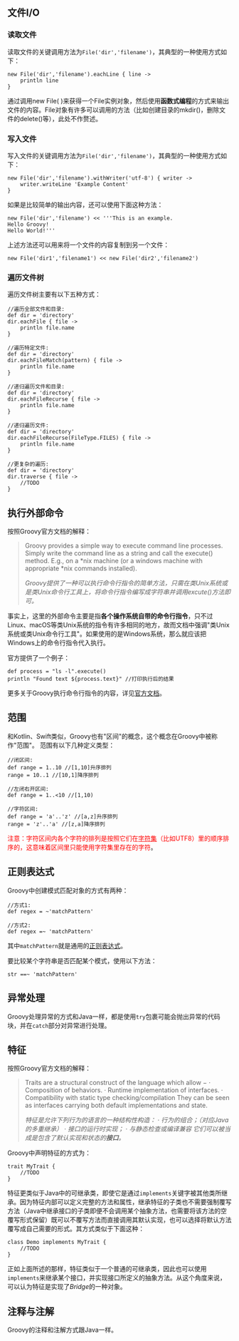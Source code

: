 ## 文件I/O

### 读取文件

读取文件的关键调用方法为`File('dir','filename')`，其典型的一种使用方式如下：

```
new File('dir','filename').eachLine { line ->
    println line
}
```

通过调用new File( )来获得一个File实例对象，然后使用**函数式编程**的方式来输出文件的内容。File对象有许多可以调用的方法（比如创建目录的mkdir()，删除文件的delete()等），此处不作赘述。

### 写入文件

写入文件的关键调用方法为`File('dir','filename')`，其典型的一种使用方式如下：

```
new File('dir','filename').withWriter('utf-8') { writer ->
    writer.writeLine 'Example Content'
}
```

如果是比较简单的输出内容，还可以使用下面这种方法：

```
new File('dir','filename') << '''This is an example.
Hello Groovy!
Hello World!'''
```

上述方法还可以用来将一个文件的内容复制到另一个文件：

```
new File('dir1','filename1') << new File('dir2','filename2')
```

### 遍历文件树

遍历文件树主要有以下五种方式：

```
//遍历全部文件和目录:
def dir = 'directory'
dir.eachFile { file ->
    println file.name
}

//遍历特定文件:
def dir = 'directory'
dir.eachFileMatch(pattern) { file ->     
    println file.name
}

//递归遍历文件和目录:
def dir = 'directory'
dir.eachFileRecurse { file ->     
    println file.name
}

//递归遍历文件:
def dir = 'directory'
dir.eachFileRecurse(FileType.FILES) { file ->      
    println file.name
}

//更复杂的遍历:
def dir = 'directory'
dir.traverse { file ->
    //TODO
}
```

## 执行外部命令

按照Groovy官方文档的解释：

> Groovy provides a simple way to execute command line processes. Simply write the command line as a string and call the execute() method. E.g., on a *nix machine (or a windows machine with appropriate *nix commands installed).
>
> *Groovy提供了一种可以执行命令行指令的简单方法，只需在类Unix系统或是类Unix命令行工具上，将命令行指令编写成字符串并调用excute()方法即可。*

事实上，这里的外部命令主要是指**各个操作系统自带的命令行指令**，只不过Linux、macOS等类Unix系统的指令有许多相同的地方，故而文档中强调"类Unix系统或类Unix命令行工具"。如果使用的是Windows系统，那么就应该把Windows上的命令行指令代入执行。

官方提供了一个例子：

```
def process = "ls -l".execute()
println "Found text ${process.text}" //打印执行后的结果
```

更多关于Groovy执行命令行指令的内容，详见[官方文档](http://docs.groovy-lang.org/latest/html/documentation/working-with-io.html)。

## 范围

和Kotlin、Swift类似，Groovy也有"区间"的概念，这个概念在Groovy中被称作"范围"。
范围有以下几种定义类型：

```
//闭区间:
def range = 1..10 //[1,10]升序排列
range = 10..1 //[10,1]降序排列

//左闭右开区间:
def range = 1..<10 //[1,10)

//字符区间:
def range = 'a'..'z' //[a,z]升序排列
range = 'z'..'a' //[z,a]降序排列
```

<font color=red>注意：字符区间内各个字符的排列是按照它们在<u>字符集</u>（比如UTF8）里的顺序排序的，这意味着区间里只能使用字符集里存在的字符</font>。

## 正则表达式

Groovy中创建模式匹配对象的方式有两种：

```
//方式1:
def regex = ~'matchPattern'

//方式2:
def regex =~ 'matchPattern'
```

其中`matchPattern`就是通用的[正则表达式](https://www.wikiwand.com/en/Regular_expression)。

要比较某个字符串是否匹配某个模式，使用以下方法：

```
str ==~ 'matchPattern'
```

## 异常处理

Groovy处理异常的方式和Java一样，都是使用`try`包裹可能会抛出异常的代码块，并在`catch`部分对异常进行处理。

## 特征

按照Groovy官方文档的解释：

> Traits are a structural construct of the language which allow −
>   · Composition of behaviors.
>   · Runtime implementation of interfaces.
>   · Compatibility with static type checking/compilation
> They can be seen as interfaces carrying both default implementations and state. 
>
> *特征是允许下列行为的语言的一种结构性构造：*
>   · *行为的组合；（对应Java的多重继承）*
>   · *接口的运行时实现；*
>   · *与静态检查或编译兼容*
> *它们可以被当成是包含了默认实现和状态的**接口**。*

Groovy中声明特征的方式为：

```
trait MyTrait {
    //TODO
}
```

特征更类似于Java中的可继承类，即使它是通过`implements`关键字被其他类所继承。因为特征内部可以定义完整的方法和属性，继承特征的子类也不需要强制覆写方法（Java中继承接口的子类即便不会调用某个抽象方法，也需要将该方法的空覆写形式保留）既可以不覆写方法而直接调用其默认实现，也可以选择将默认方法覆写成自己需要的形式。其方式类似于下面这种：

```
class Demo implements MyTrait {
    //TODO
}
```

正如上面所述的那样，特征类似于一个普通的可继承类，因此也可以使用`implements`来继承某个接口，并实现接口所定义的抽象方法。从这个角度来说，可以认为特征是实现了*Bridge*的一种对象。

## 注释与注解

Groovy的注释和注解方式跟Java一样。